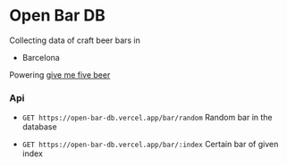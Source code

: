 # Open Bar DB

Collecting data of craft beer bars in

- Barcelona

Powering [give me five beer](https://github.com/jianingroja/give-me-five-beers)

### Api

- `GET https://open-bar-db.vercel.app/bar/random`
  Random bar in the database

- `GET https://open-bar-db.vercel.app/bar/:index`
  Certain bar of given index
